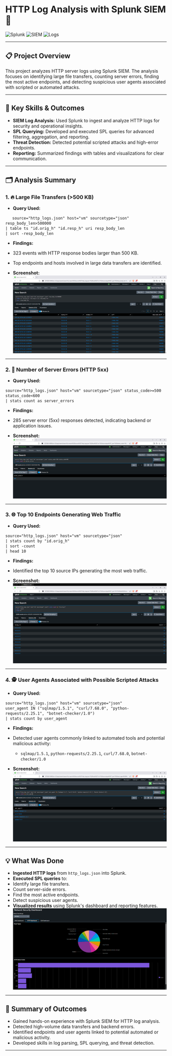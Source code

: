 # HTTP Log Analysis with Splunk SIEM 🚦

![Splunk](https://img.shields.io/badge/Splunk-Enterprise-green?logo=splunk)
![SIEM](https://img.shields.io/badge/SIEM-Enabled-blueviolet)
![Logs](https://img.shields.io/badge/Logs-Analyzed-blue)

---

## 📋 Project Overview

This project analyzes HTTP server logs using Splunk SIEM. The analysis focuses on identifying large file transfers, counting server errors, finding the most active endpoints, and detecting suspicious user agents associated with scripted or automated attacks.

---

## 🏅 Key Skills & Outcomes

- **SIEM Log Analysis:** Used Splunk to ingest and analyze HTTP logs for security and operational insights.
- **SPL Querying:** Developed and executed SPL queries for advanced filtering, aggregation, and reporting.
- **Threat Detection:** Detected potential scripted attacks and high-error endpoints.
- **Reporting:** Summarized findings with tables and visualizations for clear communication.

---

## 🗂️ Analysis Summary

### 1. 🔥 Large File Transfers (>500 KB)

- **Query Used:**  
```
   source="http_logs.json" host="vm" sourcetype="json" resp_body_len>500000
| table ts "id.orig_h" "id.resp_h" uri resp_body_len
| sort -resp_body_len
```
- **Findings:**  
- 323 events with HTTP response bodies larger than 500 KB.
- Top endpoints and hosts involved in large data transfers are identified.

- **Screenshot:**  
![Large File Transfers](large-file-transfersgreater-than-500KB.png)

---

### 2. 🚨 Number of Server Errors (HTTP 5xx)

- **Query Used:**  
```
source="http_logs.json" host="vm" sourcetype="json" status_code>=500 status_code<600
| stats count as server_errors
```
- **Findings:**  
- 285 server error (5xx) responses detected, indicating backend or application issues.

- **Screenshot:**  
![Server Errors](number-of-server-errors5xx-observed.png)

---

### 3. 🌐 Top 10 Endpoints Generating Web Traffic

- **Query Used:**  
```
source="http_logs.json" host="vm" sourcetype="json"
| stats count by "id.orig_h"
| sort -count
| head 10
```
- **Findings:**  
- Identified the top 10 source IPs generating the most web traffic.

- **Screenshot:**  
![Top 10 Endpoints](top-10-endpoints-generating-web-traffic.png)

---

### 4. 🕵️ User Agents Associated with Possible Scripted Attacks

- **Query Used:**  
```
source="http_logs.json" host="vm" sourcetype="json"
user_agent IN ("sqlmap/1.5.1", "curl/7.68.0", "python-requests/2.25.1", "botnet-checker/1.0")
| stats count by user_agent
```
- **Findings:**  
- Detected user agents commonly linked to automated tools and potential malicious activity:
  - `sqlmap/1.5.1`, `python-requests/2.25.1`, `curl/7.68.0`, `botnet-checker/1.0`

- **Screenshot:**  
![Suspicious User Agents](User-Agents-associated-with-possible-scripted-attacks.png)

---

## 💡 What Was Done

- **Ingested HTTP logs** from `http_logs.json` into Splunk.
- **Executed SPL queries** to:
- Identify large file transfers.
- Count server-side errors.
- Find the most active endpoints.
- Detect suspicious user agents.
- **Visualized results** using Splunk's dashboard and reporting features.
![HTTP_dashboard](HTTP_dashboard.png)

---
## 🚀 Summary of Outcomes

- Gained hands-on experience with Splunk SIEM for HTTP log analysis.
- Detected high-volume data transfers and backend errors.
- Identified endpoints and user agents linked to potential automated or malicious activity.
- Developed skills in log parsing, SPL querying, and threat detection.

---
